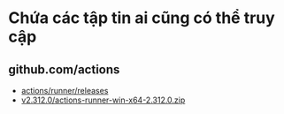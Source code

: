 # Chứa các tập tin ai cũng có thể truy cập
## github.com/actions
- [actions/runner/releases](https://github.com/actions/runner/releases)
- [v2.312.0/actions-runner-win-x64-2.312.0.zip](https://github.com/actions/runner/releases/download/v2.312.0/actions-runner-win-x64-2.312.0.zip)

